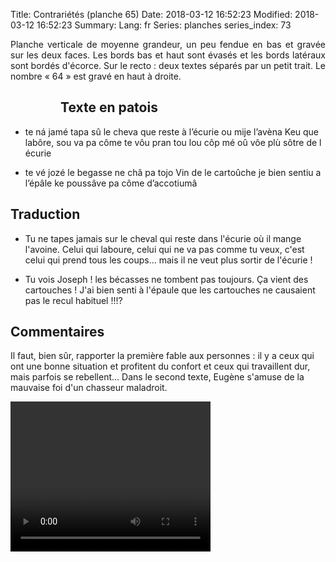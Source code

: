 Title: Contrariétés (planche 65)
Date: 2018-03-12 16:52:23
Modified: 2018-03-12 16:52:23
Summary: 
Lang: fr
Series: planches
series_index: 73

<p style="text-align:justify;">Planche verticale de moyenne grandeur, un peu fendue en bas et gravée sur les deux faces. Les bords bas et haut sont évasés et les bords latéraux sont bordés d'écorce. Sur le recto : deux textes séparés par un petit trait. Le nombre « 64 » est gravé en haut à droite. </p>

<figure class="image-block" style="float: left;">
  <img alt="" src="{static}/images/planche_65_recto.png">
  <figcaption style="max-width: 330px"></figcaption>
</figure>

## Texte en patois
- te ná jamé tapa sû le cheva que reste à l’écurie ou mije l’avèna  Keu que labôre, sou va pa côme te vôu pran tou lou côp mé oû  vôe plù sôtre  de l écurie

- te vé jozé le begasse ne châ pa tojo Vin de le cartoûche je bien sentiu a l’épâle ke poussâve pa côme d’accotiumâ

## Traduction
- Tu ne tapes jamais sur le cheval qui reste dans l'écurie où il mange l'avoine. Celui qui laboure, celui qui ne va pas comme tu veux, c'est celui qui prend tous les coups… mais il ne veut plus sortir de l'écurie !

- Tu vois Joseph ! les bécasses ne tombent pas toujours. Ça vient des cartouches ! J'ai bien senti à l'épaule que les cartouches ne causaient pas le recul habituel !!!?

## Commentaires
Il faut, bien sûr, rapporter la première fable aux personnes : il y a ceux qui ont une bonne situation et profitent du confort et ceux qui travaillent dur, mais parfois se rebellent…
Dans le second texte, Eugène s'amuse de la mauvaise foi d'un chasseur maladroit.


<video width="320" height="240" controls>
  <source src="https://d1njpgd0ygatdn.cloudfront.net/video_65.mp4" type="video/mp4">
</video>
